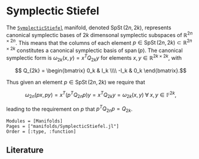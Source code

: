 # Symplectic Stiefel

The [`SymplecticStiefel`](@ref) manifold, denoted $\operatorname{SpSt}(2n, 2k)$, 
represents canonical symplectic bases of $2k$ dimensonal symplectic subspaces of $\mathbb{R}^{2n \times 2n}$. 
This means that the columns of each element $p \in \operatorname{SpSt}(2n, 2k) \subset \mathbb{R}^{2n \times 2k}$ 
constitutes a canonical symplectic basis of $\operatorname{span}(p)$. 
The canonical symplectic form is $\omega_{2k}(x, y) = x^T Q_{2k} y$ for elements $x, y \in \mathbb{R}^{2k \times 2k}$, with
````math
    Q_{2k} = 
    \begin{bmatrix}
     0_k  &  I_k \\\\
    -I_k  &  0_k
    \end{bmatrix}.
```` 
Thus given an element $p \in \operatorname{SpSt}(2n, 2k)$ we require that
````math
    \omega_{2n} (p x, p y) = x^T(p^TQ_{2n}p)y = x^TQ_{2k}y = \omega_{2k}(x, y) \;\forall\; x, y \in \mathbb{F}^{2k},
````
leading to the requirement on $p$ that $p^TQ_{2n}p = Q_{2k}$.

```@autodocs
Modules = [Manifolds]
Pages = ["manifolds/SymplecticStiefel.jl"]
Order = [:type, :function]
```

## Literature
